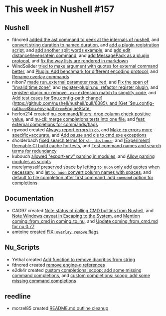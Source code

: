 # This week in Nushell #157

## Nushell

- fdncred [added the ast command to peek at the internals of nushell](https://github.com/nushell/nushell/pull/6423), and [convert string duration to named duration](https://github.com/nushell/nushell/pull/6406), and [add a plugin registration script](https://github.com/nushell/nushell/pull/6395), and [add another split words example](https://github.com/nushell/nushell/pull/6394), and [add edit distance/levenshtein command](https://github.com/nushell/nushell/pull/6383), and [add MessagePack as a plugin protocol](https://github.com/nushell/nushell/pull/6370), and [fix the way lists are rendered in markdown](https://github.com/nushell/nushell/pull/6369)
- WindSoilder [tried to make argument with quotes for external command better](https://github.com/nushell/nushell/pull/6420), and [Plugin: Add benchmark for different encoding protocol](https://github.com/nushell/nushell/pull/6384), and [Rename overlay commands](https://github.com/nushell/nushell/pull/6375)
- nibon7 [made run_external parameter required](https://github.com/nushell/nushell/pull/6418), and [Fix the span of "invalid time zone"](https://github.com/nushell/nushell/pull/6411), and [register-plugin.nu: refactor register plugin](https://github.com/nushell/nushell/pull/6409), and [register-plugin.nu: remove `.exe` extension match to simplify code](https://github.com/nushell/nushell/pull/6400), and [Add test cases for $nu.config-path change](https://github.com/nushell/nushell/pull/6385), and [Get `$nu.config-path` and `$nu.env-path` from `EngineState`](https://github.com/nushell/nushell/pull/6366)
- herlon214 created [nu-command/filters: drop column check positive value](https://github.com/nushell/nushell/pull/6412), and [nu-cli: merge completions tests into one file](https://github.com/nushell/nushell/pull/6389), and [feat: external completions for commands/flags](https://github.com/nushell/nushell/pull/6295)
- rgwood created [Always report errors in `cp`](https://github.com/nushell/nushell/pull/6404), and [Make `cp` errors more specific+accurate](https://github.com/nushell/nushell/pull/6396), and [Add pause and cls to cmd.exe exceptions](https://github.com/nushell/nushell/pull/6371)
- sholderbach [fixed search terms for `str distance`](https://github.com/nushell/nushell/pull/6398), and [[Experiment] Reenable CI build cache for tests](https://github.com/nushell/nushell/pull/6390), and [Test command names and search terms for redundancy](https://github.com/nushell/nushell/pull/6380)
- kubouch [allowed "export-env" parsing in modules](https://github.com/nushell/nushell/pull/6382), and [Allow parsing modules as scripts](https://github.com/nushell/nushell/pull/6357)
- merelymyself [preserved space by letting `to nuon` only add quotes when necessary](https://github.com/nushell/nushell/pull/6379), and [let `to nuon` convert column names with spaces](https://github.com/nushell/nushell/pull/6376), and [default to file completion after first command, add `command` option for completions](https://github.com/nushell/nushell/pull/6257)

## Documentation

- CAD97 created [Note status of calling CMD builtins from Nushell](https://github.com/nushell/nushell.github.io/pull/573), and [Note Windows caveat in Escaping to the System](https://github.com/nushell/nushell.github.io/pull/572), and [Mention coming_from_cmd in coming_to_nu](https://github.com/nushell/nushell.github.io/pull/571), and [Update coming_from_cmd.md for nu 0.77](https://github.com/nushell/nushell.github.io/pull/570)
- amtoine created [FIX: `overlay remove` flags](https://github.com/nushell/nushell.github.io/pull/565)

## Nu_Scripts

- Yethal created [Add function to remove diacritics from string](https://github.com/nushell/nu_scripts/pull/283)
- fdncred created [remove engine-q references](https://github.com/nushell/nu_scripts/pull/282)
- e2dk4r created [custom completions: scoop: add some missing command completions](https://github.com/nushell/nu_scripts/pull/281), and [custom completions: scoop: add some missing command completions](https://github.com/nushell/nu_scripts/pull/280)

## reedline

- morzel85 created [README.md outline cleanup](https://github.com/nushell/reedline/pull/466)
